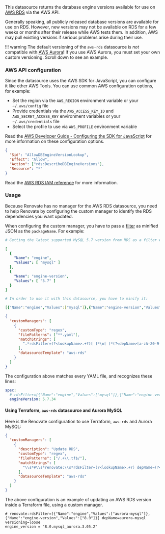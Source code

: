 This datasource returns the database engine versions available for use on [AWS RDS](https://aws.amazon.com/rds/) via the AWS API.

Generally speaking, all publicly released database versions are available for use on RDS.
However, new versions may not be available on RDS for a few weeks or months after their release while AWS tests them.
In addition, AWS may pull existing versions if serious problems arise during their use.

<!-- prettier-ignore -->
!!! warning
    The default versioning of the `aws-rds` datasource is _not_ compatible with [AWS Aurora](https://docs.aws.amazon.com/AmazonRDS/latest/AuroraUserGuide/CHAP_AuroraOverview.html)!
    If you use AWS Aurora, you must set your own custom versioning.
    Scroll down to see an example.

### AWS API configuration

Since the datasource uses the AWS SDK for JavaScript, you can configure it like other AWS Tools.
You can use common AWS configuration options, for example:

- Set the region via the `AWS_REGION` environment variable or your `~/.aws/config` file
- Provide credentials via the `AWS_ACCESS_KEY_ID` and `AWS_SECRET_ACCESS_KEY` environment variables or your `~/.aws/credentials` file
- Select the profile to use via `AWS_PROFILE` environment variable

Read the [AWS Developer Guide - Configuring the SDK for JavaScript](https://docs.aws.amazon.com/sdk-for-javascript/v3/developer-guide/configuring-the-jssdk.html) for more information on these configuration options.

```json title="Minimal IAM privileges needed for this datasource"
{
  "Sid": "AllowDBEngineVersionLookup",
  "Effect": "Allow",
  "Action": ["rds:DescribeDBEngineVersions"],
  "Resource": "*"
}
```

Read the [AWS RDS IAM reference](https://docs.aws.amazon.com/service-authorization/latest/reference/list_amazonrds.html) for more information.

### Usage

Because Renovate has no manager for the AWS RDS datasource, you need to help Renovate by configuring the custom manager to identify the RDS dependencies you want updated.

When configuring the custom manager, you have to pass a [filter](https://docs.aws.amazon.com/AWSJavaScriptSDK/v3/latest/clients/client-rds/interfaces/describedbengineversionscommandinput.html#filters) as minified JSON as the `packageName`.
For example:

```yaml
# Getting the latest supported MySQL 5.7 version from RDS as a filter would look like:

[
  {
    "Name": "engine",
    "Values": [ "mysql" ]
  },
  {
    "Name": "engine-version",
    "Values": [ "5.7" ]
  }
]

# In order to use it with this datasource, you have to minify it:

[{"Name":"engine","Values":["mysql"]},{"Name":"engine-version","Values":["5.7"]}]
```

```json title="Using a custom manager to configure this datasource"
{
  "customManagers": [
    {
      "customType": "regex",
      "filePatterns": ["**.yaml"],
      "matchStrings": [
        ".*rdsFilter=(?<lookupName>.+?)[ ]*\n[ ]*(?<depName>[a-zA-Z0-9-_:]*)[ ]*?:[ ]*?[\"|']?(?<currentValue>[.\\d]+)[\"|']?.*"
      ],
      "datasourceTemplate": "aws-rds"
    }
  ]
}
```

The configuration above matches every YAML file, and recognizes these lines:

```yaml
spec:
  # rdsFilter=[{"Name":"engine","Values":["mysql"]},{"Name":"engine-version","Values":["5.7"]}]
  engineVersion: 5.7.34
```

#### Using Terraform, `aws-rds` datasource and Aurora MySQL

Here is the Renovate configuration to use Terraform, `aws-rds` and Aurora MySQL:

```json
{
  "customManagers": [
    {
      "description": "Update RDS",
      "customType": "regex",
      "filePatterns": ["/.+\\.tf$/"],
      "matchStrings": [
        "\\s*#\\s*renovate:\\s*rdsFilter=(?<lookupName>.+?) depName=(?<depName>.*) versioning=(?<versioning>.*)\\s*.*_version\\s*=\\s*\"(?<currentValue>.*)\""
      ],
      "datasourceTemplate": "aws-rds"
    }
  ]
}
```

The above configuration is an example of updating an AWS RDS version inside a Terraform file, using a custom manager.

```
# renovate:rdsFilter=[{"Name":"engine","Values":["aurora-mysql"]},{"Name":"engine-version","Values":["8.0"]}] depName=aurora-mysql versioning=loose
engine_version = "8.0.mysql_aurora.3.05.2"
```
